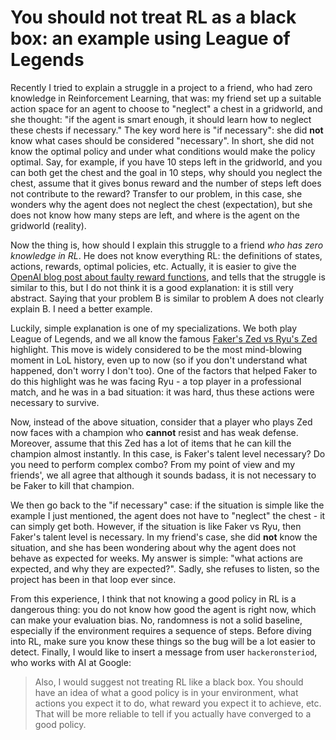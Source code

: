 # You should not treat RL as a black box: an example using League of Legends

Recently I tried to explain a struggle in a project to a friend, who had zero knowledge 
in Reinforcement Learning, that was: my friend set up a suitable action space for an agent to choose to "neglect" a chest in a gridworld, and she thought: "if the agent is smart enough, it should learn how to neglect these chests if necessary." The key word here is "if necessary": she did **not** know what cases should be considered "necessary". In short, she did not know the optimal policy and under what conditions would make the policy optimal. Say, for example, if you have 10 steps left in the gridworld, and you can both get the chest and the goal in 10 steps, why should you neglect the chest, assume that it gives bonus reward and the number of steps left does not contribute to the reward? Transfer to our problem, in this case, she wonders why the agent does not neglect the chest (expectation), but she does not know how many steps are left, and where is the agent on the gridworld (reality).

Now the thing is, how should I explain this struggle to a friend *who has zero knowledge in RL*. He does not know everything RL: the definitions of states, actions, rewards, optimal policies, etc. Actually, it is easier to give the [OpenAI blog post about faulty reward functions](https://openai.com/blog/faulty-reward-functions/), and tells that the struggle is similar to this, but I do not think it is a good explanation: it is still very abstract. Saying that your problem B is similar to problem A does not clearly explain B. I need a better example.

Luckily, simple explanation is one of my specializations. We both play League of Legends, and we all know the famous [Faker's Zed vs Ryu's Zed](https://www.youtube.com/watch?v=ZPCfoCVCx3U) highlight. This move is widely considered to be the most mind-blowing moment in LoL history, even up to now (so if you don't understand what happened, don't worry I don't too). One of the factors that helped Faker to do this highlight was he was facing Ryu - a top player in a professional match, and he was in a bad situation: it was hard, thus these actions were necessary to survive.

Now, instead of the above situation, consider that a player who plays Zed now faces with a champion who **cannot** resist and has weak defense. Moreover, assume that this Zed has a lot of items that he can kill the champion almost instantly. In this case, is Faker's talent level necessary? Do you need to perform complex combo? From my point of view and my friends', we all agree that although it sounds badass, it is not necessary to be Faker to kill that champion.

We then go back to the "if necessary" case: if the situation is simple like the example I just mentioned, the agent does not have to "neglect" the chest - it can simply get both. However, if the situation is like Faker vs Ryu, then Faker's talent level is necessary. In my friend's case, she did **not** know the situation, and she has been wondering about why the agent does not behave as expected for weeks. My answer is simple: "what actions are expected, and why they are expected?". Sadly, she refuses to listen, so the project has been in that loop ever since.

From this experience, I think that not knowing a good policy in RL is a dangerous thing: you do not know how good the agent is right now, which can make your evaluation bias. No, randomness is not a solid baseline, especially if the environment requires a sequence of steps. Before diving into RL, make sure you know these things so the bug will be a lot easier to detect. Finally, I would like to insert a message from user `hackeronsteriod`, who works with AI at Google:
> Also, I would suggest not treating RL like a black box.  You should have an idea of what a good policy is in your environment, what actions you expect it to do, what reward you expect it to achieve, etc. That will be more reliable to tell if you actually have converged to a good policy.


